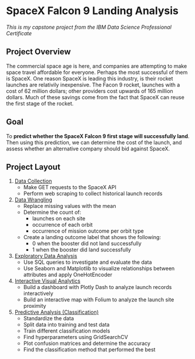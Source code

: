 # SpaceX Falcon 9 Landing Analysis

*This is my capstone project from the IBM Data Science Professional Certificate*

## Project Overview
The commercial space age is here, and companies are attempting to make space travel affordable for everyone. Perhaps the most successful of them is SpaceX.
One reason SpaceX is leading this industry, is their rocket launches are relativily inexpensive. The Facon 9 rocket, launches with a cost of 62 million dollars; other providers cost upwards of 165 million dollars.
Much of these savings come from the fact that SpaceX can reuse the first stage of the rocket.

## Goal
To **predict whether the SpaceX Falcon 9 first stage will successfully land**. Then using this prediction, we can determine the cost of the launch, and assess whether an alternative company should bid against SpaceX.

## Project Layout
1. [Data Collection](https://github.com/victorbpeterson/SpaceX-Falcon-9-Landing-Analysis/tree/main/1.%20Data%20Collection)
   - Make GET requests to the SpaceX API
   - Perform web scraping to collect historical launch records
2. [Data Wrangling](https://github.com/victorbpeterson/SpaceX-Falcon-9-Landing-Analysis/tree/main/2.%20Data%20Wrangling)
   - Replace missing values with the mean
   - Determine the count of:
      - launches on each site
      - occurrence of each orbit
      - occurrence of mission outcome per orbit type
   - Create a landing outcome label that shows the following:
      - 0 when the booster did not land successfully
      - 1 when the booster did land successfully
3. [Exploratory Data Analysis](https://github.com/victorbpeterson/SpaceX-Falcon-9-Landing-Analysis/tree/main/3.%20Exploratory%20Data%20Analysis)
   - Use SQL queries to investigate and evaluate the data
   - Use Seaborn and Matplotlib to visualize relationships between attributes and apply OneHotEncoder
4. [Interactive Visual Analytics](https://github.com/victorbpeterson/SpaceX-Falcon-9-Landing-Analysis/tree/main/4.%20Interactive%20Visual%20Analytics)
   - Build a dashboard with Plotly Dash to analyze launch records interactively
   - Build an interactive map with Folium to analyze the launch site proximity
5. [Predictive Analysis (Classification)](https://github.com/victorbpeterson/SpaceX-Falcon-9-Landing-Analysis/tree/main/5.%20Predictive%20Analysis%20(Classification))
   - Standardize the data
   - Split data into training and test data
   - Train different classification models
   - Find hyperparameters using GridSearchCV
   - Plot confusion matrices and determine the accuracy
   - Find the classification method that performed the best
   
